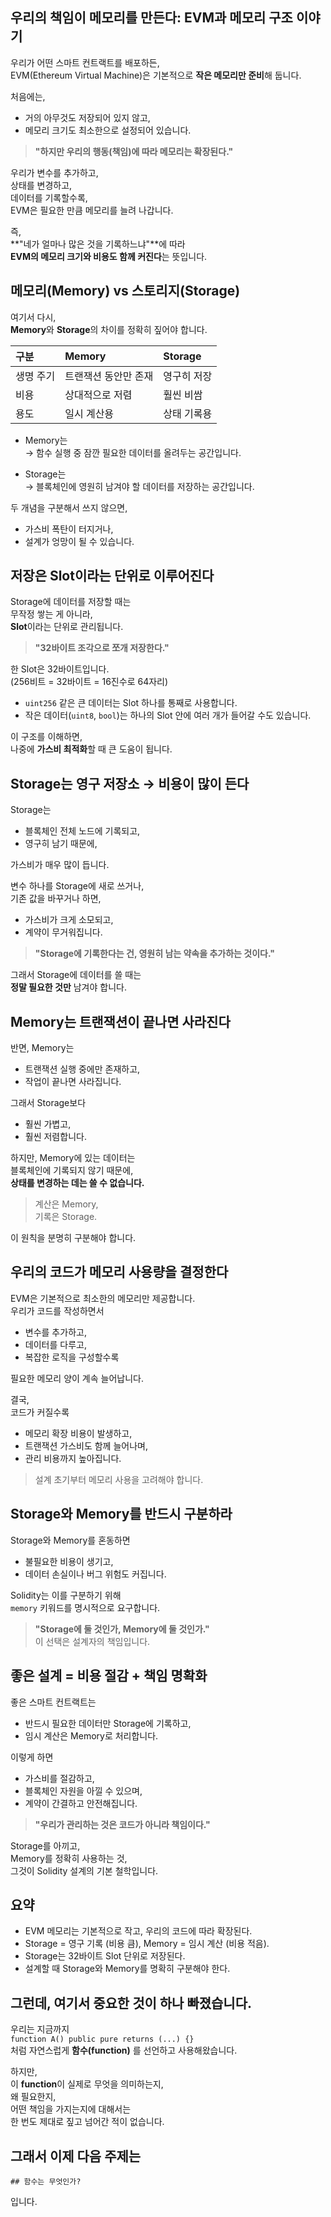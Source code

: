 ## **우리의 책임이 메모리를 만든다: EVM과 메모리 구조 이야기**

우리가 어떤 스마트 컨트랙트를 배포하든,  
EVM(Ethereum Virtual Machine)은 기본적으로 **작은 메모리만 준비**해 둡니다.

처음에는,

- 거의 아무것도 저장되어 있지 않고,
- 메모리 크기도 최소한으로 설정되어 있습니다.

> **"하지만 우리의 행동(책임)에 따라 메모리는 확장된다."**

우리가 변수를 추가하고,  
상태를 변경하고,  
데이터를 기록할수록,  
EVM은 필요한 만큼 메모리를 늘려 나갑니다.

즉,  
**"네가 얼마나 많은 것을 기록하느냐"**에 따라  
**EVM의 메모리 크기와 비용도 함께 커진다**는 뜻입니다.

## **메모리(Memory) vs 스토리지(Storage)**

여기서 다시,  
**Memory**와 **Storage**의 차이를 정확히 짚어야 합니다.

| 구분      | Memory               | Storage     |
| :-------- | :------------------- | :---------- |
| 생명 주기 | 트랜잭션 동안만 존재 | 영구히 저장 |
| 비용      | 상대적으로 저렴      | 훨씬 비쌈   |
| 용도      | 일시 계산용          | 상태 기록용 |

- Memory는  
  → 함수 실행 중 잠깐 필요한 데이터를 올려두는 공간입니다.

- Storage는  
  → 블록체인에 영원히 남겨야 할 데이터를 저장하는 공간입니다.

두 개념을 구분해서 쓰지 않으면,

- 가스비 폭탄이 터지거나,
- 설계가 엉망이 될 수 있습니다.

## **저장은 Slot이라는 단위로 이루어진다**

Storage에 데이터를 저장할 때는  
무작정 쌓는 게 아니라,  
**Slot**이라는 단위로 관리됩니다.

> **"32바이트 조각으로 쪼개 저장한다."**

한 Slot은 32바이트입니다.  
(256비트 = 32바이트 = 16진수로 64자리)


- `uint256` 같은 큰 데이터는 Slot 하나를 통째로 사용합니다.
- 작은 데이터(`uint8`, `bool`)는 하나의 Slot 안에 여러 개가 들어갈 수도 있습니다.

이 구조를 이해하면,  
나중에 **가스비 최적화**할 때 큰 도움이 됩니다.

## **Storage는 영구 저장소 → 비용이 많이 든다**

Storage는

- 블록체인 전체 노드에 기록되고,
- 영구히 남기 때문에,

가스비가 매우 많이 듭니다.

변수 하나를 Storage에 새로 쓰거나,  
기존 값을 바꾸거나 하면,

- 가스비가 크게 소모되고,
- 계약이 무거워집니다.

> **"Storage에 기록한다는 건, 영원히 남는 약속을 추가하는 것이다."**

그래서 Storage에 데이터를 쓸 때는  
**정말 필요한 것만** 남겨야 합니다.

## Memory는 트랜잭션이 끝나면 사라진다

반면, Memory는

- 트랜잭션 실행 중에만 존재하고,
- 작업이 끝나면 사라집니다.

그래서 Storage보다

- 훨씬 가볍고,
- 훨씬 저렴합니다.

하지만, Memory에 있는 데이터는  
블록체인에 기록되지 않기 때문에,  
**상태를 변경하는 데는 쓸 수 없습니다.**

> 계산은 Memory,  
> 기록은 Storage.

이 원칙을 분명히 구분해야 합니다.

## 우리의 코드가 메모리 사용량을 결정한다

EVM은 기본적으로 최소한의 메모리만 제공합니다.  
우리가 코드를 작성하면서

- 변수를 추가하고,
- 데이터를 다루고,
- 복잡한 로직을 구성할수록

필요한 메모리 양이 계속 늘어납니다.

결국,  
코드가 커질수록

- 메모리 확장 비용이 발생하고,
- 트랜잭션 가스비도 함께 늘어나며,
- 관리 비용까지 높아집니다.

> 설계 초기부터 메모리 사용을 고려해야 합니다.

## Storage와 Memory를 반드시 구분하라

Storage와 Memory를 혼동하면

- 불필요한 비용이 생기고,
- 데이터 손실이나 버그 위험도 커집니다.

Solidity는 이를 구분하기 위해  
`memory` 키워드를 명시적으로 요구합니다.

> **"Storage에 둘 것인가, Memory에 둘 것인가."**  
> 이 선택은 설계자의 책임입니다.

## 좋은 설계 = 비용 절감 + 책임 명확화

좋은 스마트 컨트랙트는

- 반드시 필요한 데이터만 Storage에 기록하고,
- 임시 계산은 Memory로 처리합니다.

이렇게 하면

- 가스비를 절감하고,
- 블록체인 자원을 아낄 수 있으며,
- 계약이 간결하고 안전해집니다.

> **"우리가 관리하는 것은 코드가 아니라 책임이다."**

Storage를 아끼고,  
Memory를 정확히 사용하는 것,  
그것이 Solidity 설계의 기본 철학입니다.

## 요약

- EVM 메모리는 기본적으로 작고, 우리의 코드에 따라 확장된다.
- Storage = 영구 기록 (비용 큼), Memory = 임시 계산 (비용 적음).
- Storage는 32바이트 Slot 단위로 저장된다.
- 설계할 때 Storage와 Memory를 명확히 구분해야 한다.

## 그런데, 여기서 중요한 것이 하나 빠졌습니다.

우리는 지금까지  
`function A() public pure returns (...) {}`  
처럼 자연스럽게 **함수(function)** 를 선언하고 사용해왔습니다.

하지만,  
이 **function**이 실제로 무엇을 의미하는지,  
왜 필요한지,  
어떤 책임을 가지는지에 대해서는  
한 번도 제대로 짚고 넘어간 적이 없습니다.

## 그래서 이제 다음 주제는

`## 함수는 무엇인가?`

입니다.
